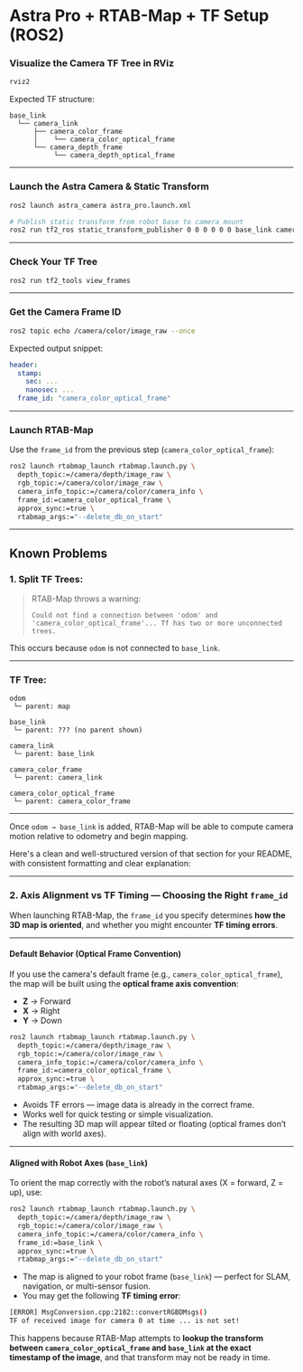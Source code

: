 # Astra Pro + RTAB-Map + TF Setup (ROS2)

### Visualize the Camera TF Tree in RViz

```bash
rviz2
```

Expected TF structure:

```
base_link
  └── camera_link
      ├── camera_color_frame
      │    └── camera_color_optical_frame
      └── camera_depth_frame
           └── camera_depth_optical_frame
```

---

### Launch the Astra Camera & Static Transform

```bash
ros2 launch astra_camera astra_pro.launch.xml

# Publish static transform from robot base to camera mount
ros2 run tf2_ros static_transform_publisher 0 0 0 0 0 0 base_link camera_link
```

---

### Check Your TF Tree

```bash
ros2 run tf2_tools view_frames
```

---

### Get the Camera Frame ID

```bash
ros2 topic echo /camera/color/image_raw --once
```

Expected output snippet:

```yaml
header:
  stamp:
    sec: ...
    nanosec: ...
  frame_id: "camera_color_optical_frame"
```

---

### Launch RTAB-Map

Use the `frame_id` from the previous step (`camera_color_optical_frame`):

```bash
ros2 launch rtabmap_launch rtabmap.launch.py \
  depth_topic:=/camera/depth/image_raw \
  rgb_topic:=/camera/color/image_raw \
  camera_info_topic:=/camera/color/camera_info \
  frame_id:=camera_color_optical_frame \
  approx_sync:=true \
  rtabmap_args:="--delete_db_on_start"
```

---

## Known Problems 


### 1. Split TF Trees:

> RTAB-Map throws a warning:
>
> `Could not find a connection between 'odom' and 'camera_color_optical_frame'... Tf has two or more unconnected trees.`

This occurs because `odom` is not connected to `base_link`.

---

### TF Tree:

```
odom
 └─ parent: map

base_link
 └─ parent: ??? (no parent shown)

camera_link
 └─ parent: base_link

camera_color_frame
 └─ parent: camera_link

camera_color_optical_frame
 └─ parent: camera_color_frame
```

---

Once `odom → base_link` is added, RTAB-Map will be able to compute camera motion relative to odometry and begin mapping.

Here's a clean and well-structured version of that section for your README, with consistent formatting and clear explanation:

---

### 2. Axis Alignment vs TF Timing — Choosing the Right `frame_id`

When launching RTAB-Map, the `frame_id` you specify determines **how the 3D map is oriented**, and whether you might encounter **TF timing errors**.

---

#### Default Behavior (Optical Frame Convention)

If you use the camera's default frame (e.g., `camera_color_optical_frame`), the map will be built using the **optical frame axis convention**:

* **Z** → Forward
* **X** → Right
* **Y** → Down

```bash
ros2 launch rtabmap_launch rtabmap.launch.py \
  depth_topic:=/camera/depth/image_raw \
  rgb_topic:=/camera/color/image_raw \
  camera_info_topic:=/camera/color/camera_info \
  frame_id:=camera_color_optical_frame \
  approx_sync:=true \
  rtabmap_args:="--delete_db_on_start"
```

* Avoids TF errors — image data is already in the correct frame.
* Works well for quick testing or simple visualization.
* The resulting 3D map will appear tilted or floating (optical frames don’t align with world axes).

---

#### Aligned with Robot Axes (`base_link`)

To orient the map correctly with the robot’s natural axes (X = forward, Z = up), use:

```bash
ros2 launch rtabmap_launch rtabmap.launch.py \
  depth_topic:=/camera/depth/image_raw \
  rgb_topic:=/camera/color/image_raw \
  camera_info_topic:=/camera/color/camera_info \
  frame_id:=base_link \
  approx_sync:=true \
  rtabmap_args:="--delete_db_on_start"
```
* The map is aligned to your robot frame (`base_link`) — perfect for SLAM, navigation, or multi-sensor fusion.
* You may get the following **TF timing error**:

```bash
[ERROR] MsgConversion.cpp:2182::convertRGBDMsgs()
TF of received image for camera 0 at time ... is not set!
```

This happens because RTAB-Map attempts to **lookup the transform between `camera_color_optical_frame` and `base_link` at the exact timestamp of the image**, and that transform may not be ready in time.


